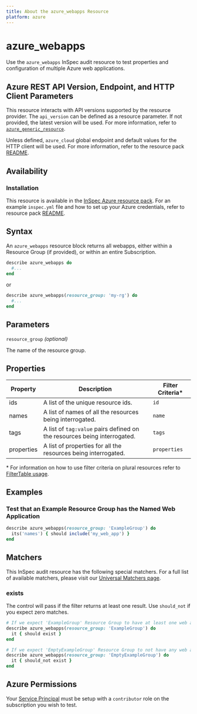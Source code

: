 ```yaml
---
title: About the azure_webapps Resource
platform: azure
---
```


# azure_webapps

Use the `azure_webapps` InSpec audit resource to test properties and configuration of multiple Azure web applications.

## Azure REST API Version, Endpoint, and HTTP Client Parameters

This resource interacts with API versions supported by the resource provider.
The `api_version` can be defined as a resource parameter.
If not provided, the latest version will be used.
For more information, refer to [`azure_generic_resource`](azure_generic_resource.md).

Unless defined, `azure_cloud` global endpoint and default values for the HTTP client will be used.
For more information, refer to the resource pack [README](../../README.md).

## Availability

### Installation

This resource is available in the [InSpec Azure resource pack](https://github.com/inspec/inspec-azure). 
For an example `inspec.yml` file and how to set up your Azure credentials, refer to resource pack [README](../../README.md#Service-Principal).

## Syntax

An `azure_webapps` resource block returns all webapps, either within a Resource Group (if provided), or within an entire Subscription.
```ruby
describe azure_webapps do
  #...
end
```
or
```ruby
describe azure_webapps(resource_group: 'my-rg') do
  #...
end
```
## Parameters

`resource_group` _(optional)_

The name of the resource group.

## Properties

|Property       | Description                                                                          | Filter Criteria<superscript>*</superscript> |
|---------------|--------------------------------------------------------------------------------------|-----------------|
| ids           | A list of the unique resource ids.                                                   | `id`            |
| names         | A list of names of all the resources being interrogated.                             | `name`          |
| tags          | A list of `tag:value` pairs defined on the resources being interrogated.             | `tags`          |
| properties    | A list of properties for all the resources being interrogated.                       | `properties`    |

<superscript>*</superscript> For information on how to use filter criteria on plural resources refer to [FilterTable usage](https://github.com/inspec/inspec/blob/master/dev-docs/filtertable-usage.md).

## Examples

### Test that an Example Resource Group has the Named Web Application
```ruby
describe azure_webapps(resource_group: 'ExampleGroup') do
  its('names') { should include('my_web_app') }
end
```
## Matchers

This InSpec audit resource has the following special matchers. For a full list of available matchers, please visit our [Universal Matchers page](https://www.inspec.io/docs/reference/matchers/).

### exists

The control will pass if the filter returns at least one result. Use `should_not` if you expect zero matches.
```ruby
# If we expect 'ExampleGroup' Resource Group to have at least one web application
describe azure_webapps(resource_group: 'ExampleGroup') do
  it { should exist }
end

# If we expect 'EmptyExampleGroup' Resource Group to not have any web applications
describe azure_webapps(resource_group: 'EmptyExampleGroup') do
  it { should_not exist }
end
```
## Azure Permissions

Your [Service Principal](https://docs.microsoft.com/en-us/azure/azure-resource-manager/resource-group-create-service-principal-portal) must be setup with a `contributor` role on the subscription you wish to test.
